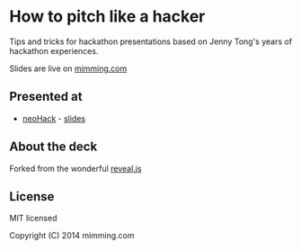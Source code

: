 # How to pitch like a hacker

Tips and tricks for hackathon presentations based on Jenny Tong's years of hackathon experiences.

Slides are live on [mimming.com](http://mimming.com/presos/pitch-like-a-hacker/)

## Presented at

- [neoHack](https://www.eventbrite.com/e/neohack14-tickets-12557544955) - [slides](https://github.com/mimming/pitch-like-a-hacker/releases/tag/neoHack14)

## About the deck

Forked from the wonderful [reveal.js](https://github.com/hakimel/reveal.js)

## License

MIT licensed

Copyright (C) 2014 mimming.com
